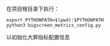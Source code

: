 在项目根目录下执行：
```shell
export PYTHONPATH=$(pwd):$PYTHONPATH
python3 bigscreen_metrics_config.py
```
以初始化大屏指标配置信息